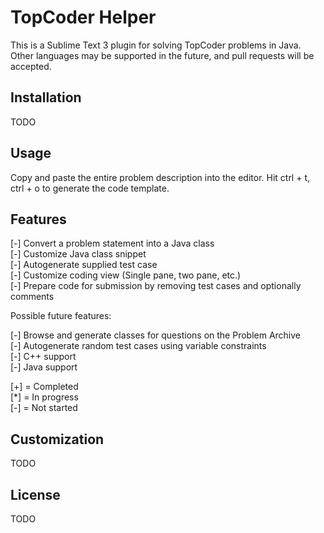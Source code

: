 TopCoder Helper
===============

This is a Sublime Text 3 plugin for solving TopCoder problems in Java. Other
languages may be supported in the future, and pull requests will be accepted.

Installation
------------

TODO

Usage
-----

Copy and paste the entire problem description into the editor. Hit
ctrl + t, ctrl + o to generate the code template.


Features
--------

[-] Convert a problem statement into a Java class  
[-] Customize Java class snippet  
[-] Autogenerate supplied test case  
[-] Customize coding view (Single pane, two pane, etc.)  
[-] Prepare code for submission by removing test cases and optionally comments  


Possible future features:

[-] Browse and generate classes for questions on the Problem Archive  
[-] Autogenerate random test cases using variable constraints  
[-] C++ support  
[-] Java support  

[+] = Completed  
[*] = In progress  
[-] = Not started  


Customization
-------------

TODO

License
-------

TODO
